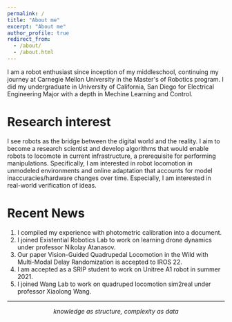 ```yaml
---
permalink: /
title: "About me"
excerpt: "About me"
author_profile: true
redirect_from: 
  - /about/
  - /about.html
---
```


I am a robot enthusiast since inception of my middleschool, continuing my journey at Carnegie Mellon University in the Master's of Robotics program. I did my undergraduate in University of California, San Diego for Electrical Engineering Major with a depth in Mechine Learning and Control. 

Research interest
======
I see robots as the bridge between the digital world and the reality. I aim to become a research scientist and develop algorithms that would enable robots to locomote in current infrastructure, a prerequisite for performing manipulations. Specifically, I am interested in robot locomotion in unmodeled environments and online adaptation that accounts for model inaccuracies/hardware changes over time. Especially, I am interested in real-world verification of ideas.

Recent News
======
1. I compiled my experience with photometric calibration into a document.
2. I joined Existential Robotics Lab to work on learning drone dynamics under professor Nikolay Atanasov. 
3. Our paper Vision-Guided Quadrupedal Locomotion in the Wild with Multi-Modal Delay Randomization is accepted to IROS 22. 
4. I am accepted as a SRIP student to work on Unitree A1 robot in summer 2021. 
5. I joined Wang Lab to work on quadruped locomotion sim2real under professor Xiaolong Wang.

------
<div align="center">
  <i> knowledge as structure, complexity as data </i>
<div>
